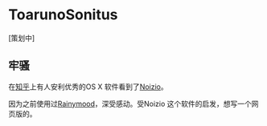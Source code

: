 # ToarunoSonitus

[策划中]

## 牢骚
在[知乎](http://zhihu.com/question/36866024/answer/69354877)上有人安利优秀的OS X 软件看到了[Noizio](http://noiz.io/)。

因为之前使用过[Rainymood](http://www.rainymood.com)，深受感动。受Noizio 这个软件的启发，想写一个网页版的。